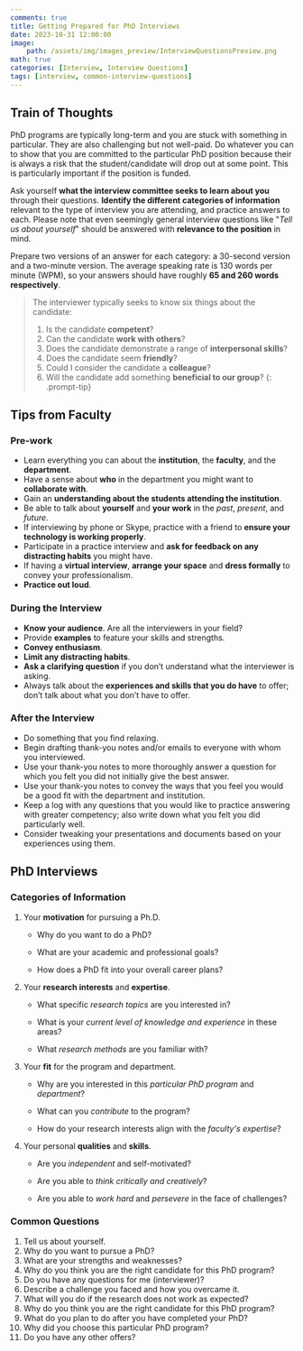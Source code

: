 ```yaml
---
comments: true
title: Getting Prepared for PhD Interviews
date: 2023-10-31 12:00:00
image:
    path: /assets/img/images_preview/InterviewQuestionsPreview.png
math: true
categories: [Interview, Interview Questions]
tags: [interview, common-interview-questions]
---
```


## Train of Thoughts

PhD programs are typically long-term and you are stuck with something in particular. They are also challenging but not well-paid. Do whatever you can to show that you are committed to the particular PhD position because their is always a risk that the student/candidate will drop out at some point. This is particularly important if the position is funded.

Ask yourself **what the interview committee seeks to learn about you** through their questions. **Identify the different categories of information** relevant to the type of interview you are attending, and practice answers to each. Please note that even seemingly general interview questions like "*Tell us about yourself*" should be answered with **relevance to the position** in mind.

Prepare two versions of an answer for each category: a 30-second version and a two-minute version. The average speaking rate is 130 words per minute (WPM), so your answers should have roughly **65 and 260 words respectively**.

> The interviewer typically seeks to know six things about the candidate:
> 1. Is the candidate **competent**?
> 2. Can the candidate **work with others**?
> 3. Does the candidate demonstrate a range of **interpersonal skills**?
> 4. Does the candidate seem **friendly**?
> 5. Could I consider the candidate a **colleague**?
> 6. Will the candidate add something **beneficial to our group**?
{: .prompt-tip}

## Tips from Faculty

### Pre-work

- Learn everything you can about the **institution**, the **faculty**, and the **department**.
- Have a sense about **who** in the department you might want to **collaborate with**.
- Gain an **understanding about the students attending the institution**.
- Be able to talk about **yourself** and **your work** in the *past*, *present*, and *future*.
- If interviewing by phone or Skype, practice with a friend to **ensure your technology is working properly**.
- Participate in a practice interview and **ask for feedback on any distracting habits** you might have.
- If having a **virtual interview**, **arrange your space** and **dress formally** to convey your professionalism.
- **Practice out loud**.

### During the Interview

- **Know your audience**. Are all the interviewers in your field?
- Provide **examples** to feature your skills and strengths.
- **Convey enthusiasm**.
- **Limit any distracting habits**.
- **Ask a clarifying question** if you don’t understand what the interviewer is asking.
- Always talk about the **experiences and skills that you do have** to offer; don’t talk about what you don’t have to offer.

### After the Interview

- Do something that you find relaxing.
- Begin drafting thank-you notes and/or emails to everyone with whom you interviewed.
- Use your thank-you notes to more thoroughly answer a question for which you felt you did not initially give the best answer.
- Use your thank-you notes to convey the ways that you feel you would be a good fit with the department and institution.
- Keep a log with any questions that you would like to practice answering with greater competency; also write down what you felt you did particularly well.
- Consider tweaking your presentations and documents based on your experiences using them.

## PhD Interviews

### Categories of Information

1. Your **motivation** for pursuing a Ph.D. 

     - Why do you want to do a PhD? 

     - What are your academic and professional goals? 

     - How does a PhD fit into your overall career plans?

2. Your **research interests** and **expertise**.

     - What specific *research topics* are you interested in? 

     - What is your *current level of knowledge and experience* in these areas?

     - What *research methods* are you familiar with?

3. Your **fit** for the program and department.

     - Why are you interested in this *particular PhD program* and *department*? 

     - What can you *contribute* to the program? 

     - How do your research interests align with the *faculty's expertise*?

4. Your personal **qualities** and **skills**.

     - Are you *independent* and self-motivated? 

     - Are you able to *think critically and creatively*?

     - Are you able to *work hard* and *persevere* in the face of challenges?

### Common Questions

1. Tell us about yourself.
2. Why do you want to pursue a PhD?
3. What are your strengths and weaknesses?
4. Why do you think you are the right candidate for this PhD program?
5. Do you have any questions for me (interviewer)?
6. Describe a challenge you faced and how you overcame it. 
7. What will you do if the research does not work as expected? 
8. Why do you think you are the right candidate for this PhD program?
9. What do you plan to do after you have completed your PhD?
10. Why did you choose this particular PhD program?
11. Do you have any other offers?